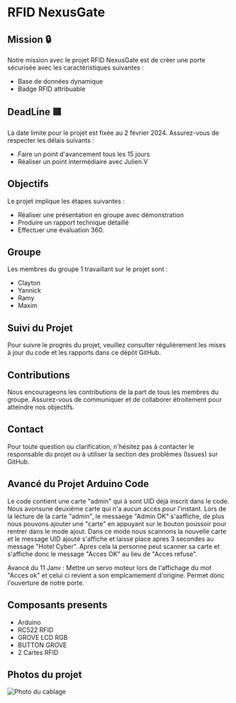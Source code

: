 # RFID NexusGate

## Mission 🔒
Notre mission avec le projet RFID NexusGate est de créer une porte sécurisée avec les caractéristiques suivantes :
- Base de données dynamique
- Badge RFID attribuable

## DeadLine 🟥
La date limite pour le projet est fixée au 2 février 2024. Assurez-vous de respecter les délais suivants :
- Faire un point d'avancement tous les 15 jours
- Réaliser un point intermédiaire avec Julien.V

## Objectifs
Le projet implique les étapes suivantes :
- Réaliser une présentation en groupe avec démonstration
- Produire un rapport technique détaillé
- Effectuer une évaluation 360.

## Groupe 
Les membres du groupe 1 travaillant sur le projet sont :
- Clayton
- Yannick
- Ramy
- Maxim

## Suivi du Projet
Pour suivre le progrès du projet, veuillez consulter régulièrement les mises à jour du code et les rapports dans ce dépôt GitHub.

## Contributions
Nous encourageons les contributions de la part de tous les membres du groupe. Assurez-vous de communiquer et de collaborer étroitement pour atteindre nos objectifs.

## Contact
Pour toute question ou clarification, n'hésitez pas à contacter le responsable du projet ou à utiliser la section des problèmes (Issues) sur GitHub.

## Avancé du Projet Arduino Code 
Le code contient une carte "admin" qui à sont UID déjà inscrit dans le code. Nous avonsune deuxième carte qui n'a aucun accés pour l'instant.
Lors de la lecture de la carte "admin", le messaege "Admin OK" s'aaffiche, de plus nous pouvons ajouter une "carte" en appuyant sur le bouton poussoir pour rentrer dans le mode ajout. Dans ce mode nous scannons la nouvelle carte et le message UID ajouté s'affiche et laisse place apres 3 secondes au message "Hotel Cyber". Apres cela la personne peut scanner sa carte et s'affiche donc le message "Acces OK" au lieu de "Acces refuse".

Avancé du 11 Janv : Mettre un servo moteur lors de l'affichage du mot "Acces ok" et celui ci revient a son emplcamement d'origine. Permet donc l'ouverture de notre porte.

## Composants presents
  - Arduino
  - RC522 RFID
  - GROVE LCD RGB
  - BUTTON GROVE
  - 2 Cartes RFID 

## Photos du projet 
![Photo du cablage](https://cdn.discordapp.com/attachments/1195029985409388694/1195030024823242913/IMG_0753.jpg?ex=65b28170&is=65a00c70&hm=3664ac06c15cc6303e6b3a9d3047aebbba00e4d6cc857cbdae302cefdc282ff5&)
